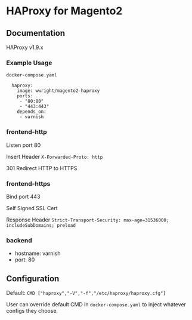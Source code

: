 # HAProxy for Magento2
## Documentation
HAProxy v1.9.x

### Example Usage
`docker-compose.yaml`
```
  haproxy:
    image: wwright/magento2-haproxy
    ports:
     - "80:80"
     - "443:443"
    depends_on:
     - varnish
```

### frontend-http
Listen port 80

Insert Header `X-Forwarded-Proto: http`

301 Redirect HTTP to HTTPS

### frontend-https
Bind port 443

Self Signed SSL Cert

Response Header `Strict-Transport-Security: max-age=31536000; includeSubDomains; preload`

### backend
- hostname: varnish
- port: 80

## Configuration
Default: `CMD ["haproxy","-V","-f","/etc/haproxy/haproxy.cfg"]`

User can override default CMD in `docker-compose.yaml` to inject whatever configs they choose.